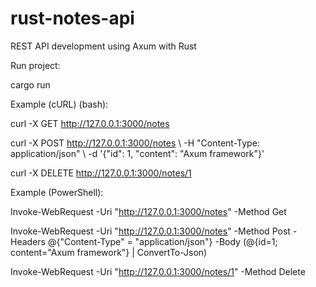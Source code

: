 # rust-notes-api

REST API development using Axum with Rust

Run project:

cargo run


Example (cURL) (bash):

curl -X GET http://127.0.0.1:3000/notes

curl -X POST http://127.0.0.1:3000/notes \     -H "Content-Type: application/json" \     -d '{"id": 1, "content": "Axum framework"}'

curl -X DELETE http://127.0.0.1:3000/notes/1


Example (PowerShell):

Invoke-WebRequest -Uri "http://127.0.0.1:3000/notes" -Method Get

Invoke-WebRequest -Uri "http://127.0.0.1:3000/notes" -Method Post -Headers @{"Content-Type" = "application/json"} -Body (@{id=1; content="Axum framework"} | ConvertTo-Json)

Invoke-WebRequest -Uri "http://127.0.0.1:3000/notes/1" -Method Delete
